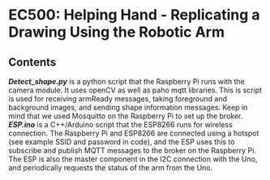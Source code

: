 # EC500: Helping Hand - Replicating a Drawing Using the Robotic Arm

## Contents
***Detect_shape.py*** is a python script that the Raspberry Pi runs with the camera module. It uses openCV as well as paho mqtt libraries. This is script is used for receiving armReady messages, taking foreground and background images, and sending shape information messages. Keep in mind that we used Mosquitto on the Raspberry Pi to set up the broker.
***ESP.ino*** is a C++/Arduino script that the ESP8266 runs for wireless connection. The Raspberry Pi and ESP8266 are connected using a hotspot (see example SSID and password in code), and the ESP uses this to subscribe and publish MQTT messages to the broker on the Raspberry Pi. The ESP is also the master component in the I2C connection with the Uno, and periodically requests the status of the arm from the Uno.

